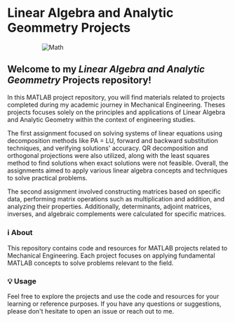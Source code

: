 # Linear Algebra and Analytic Geommetry Projects
&nbsp; &nbsp; &nbsp; &nbsp; &nbsp; &nbsp; &nbsp; &nbsp; &nbsp; &nbsp; <img src="https://www.freewebheaders.com/gc-mathematics-800x200/white-math-equations-colorful-graphics-black-mathematics-banner_gc-banner-800x200_249237.jpg" alt="Math" width="auto" height="auto">

## Welcome to my <em>Linear Algebra and Analytic Geommetry</em> Projects repository!
In this MATLAB project repository, you will find materials related to projects completed during my academic journey in Mechanical Engineering. Theses projects focuses solely on the principles and applications of Linear Algebra and Analytic Geometry within the context of engineering studies.

The first assignment focused on solving systems of linear equations using decomposition methods like PA = LU, forward and backward substitution techniques, and verifying solutions' accuracy. QR decomposition and orthogonal projections were also utilized, along with the least squares method to find solutions when exact solutions were not feasible. Overall, the assignments aimed to apply various linear algebra concepts and techniques to solve practical problems.

The second assignment involved constructing matrices based on specific data, performing matrix operations such as multiplication and addition, and analyzing their properties. Additionally, determinants, adjoint matrices, inverses, and algebraic complements were calculated for specific matrices.

### ℹ️ About 
This repository contains code and resources for MATLAB projects related to Mechanical Engineering. Each project focuses on applying fundamental MATLAB concepts to solve problems relevant to the field.

### 💡 Usage
Feel free to explore the projects and use the code and resources for your learning or reference purposes. If you have any questions or suggestions, please don't hesitate to open an issue or reach out to me.

